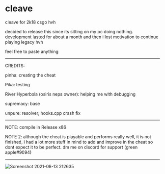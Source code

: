# cleave
cleave for 2k18 csgo hvh

decided to release this since its sitting on my pc doing nothing. development lasted for about a month and then i lost motivation to continue playing legacy hvh

feel free to paste anything

--------------------

CREDITS:

pinha: creating the cheat

Pika: testing

River Hyperbola (osiris neps owner): helping me with debugging

supremacy: base

unpure: resolver, hooks.cpp crash fix

--------------------

NOTE: compile in Release x86

NOTE 2: although the cheat is playable and performs really well, it is not finished, i had a lot more stuff in mind to add and improve in the cheat so dont expect it to be perfect. dm me on discord for support (green apple#9094)

--------------------

![Screenshot 2021-08-13 212635](https://user-images.githubusercontent.com/88907266/129416739-0a8ab04d-6837-45f6-af8c-6f07dc4fd9fc.png)
